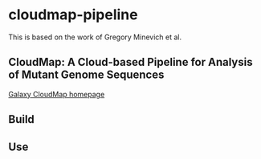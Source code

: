 # cloudmap-pipeline

This is based on the work of Gregory Minevich et al.
## CloudMap: A Cloud-based Pipeline for Analysis of Mutant Genome Sequences

[Galaxy CloudMap homepage](https://usegalaxy.org/cloudmap)

## Build

## Use
